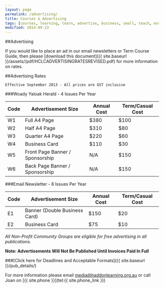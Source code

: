 ```yaml
---
layout: page
permalink: /advertising/
title: Courses & Advertising
tags: [courses, learning, learn, advertise, business, small, teach, enrolment, advertising, course, guide]
modified: 2014-09-23
---
```


##Advertising

If you would like to place an ad in our email newsletters or Term Course Guide, then please [download this document]({{ site.baseurl }}/assets//pdf/HCLCADVERTISINGRATESREVISED.pdf) for more information on rates.

##Advertising Rates

```Effective September 2013 - All prices are GST inclusive```

###Woady Yaloak Herald - 4 Issues Per Year

| Code | Advertisement Size | Annual Cost | Term/Casual Cost |
| --- | --- | --- | --- |
| W1 | Full A4 Page | $380 | $100 |
| W2 | Half A4 Page | $310 | $80 |
| W3 | Quarter A4 Page | $220 | $60 |
| W4 | Business Card | $110 | $30 |
| W5 | Front Page Banner / Sponsorship | N/A | $150 |
| W6 | Back Page Banner / Sponsorship | N/A | $150 |

###Email Newsletter - 8 Issues Per Year

| Code | Advertisement Size | Annual Cost | Term/Casual Cost |
| --- | --- | --- | --- |
| E1 | Banner (Double Business Card) | $150 | $20 |
| E2 | Business Card | $75 | $10 |

*All Non-Profit Community Groups are eligible for free advertising in all publications.*

**Note: Advertisements Will Not Be Published Until Invoices Paid In Full**

###[Click here for Deadlines and Acceptable Formats]({{ site.baseurl }}/pub_details/)

For more information please email [media@haddonlearning.org.au](mailto:media@haddonlearning.org.au) or call Joan on [{{ site.phone }}](tel:{{ site.phone_link }})
